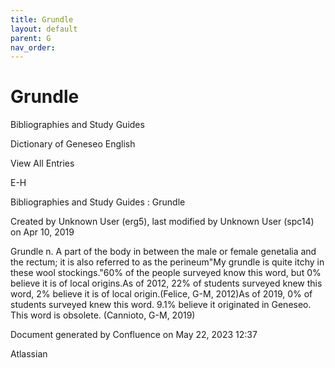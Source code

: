 ```yaml
---
title: Grundle
layout: default
parent: G
nav_order:
---
```


# Grundle

Bibliographies and Study Guides

Dictionary of Geneseo English

View All Entries

E-H

Bibliographies and Study Guides : Grundle

Created by  Unknown User (erg5), last modified by  Unknown User (spc14) on Apr 10, 2019

Grundle n. A part of the body in between the male or female genetalia and the rectum; it is also referred to as the perineum&quot;My grundle is quite itchy in these wool stockings.&quot;60% of the people surveyed know this word, but 0% believe it is of local origins.As of 2012, 22% of students surveyed knew this word, 2% believe it is of local origin.(Felice, G-M, 2012)As of 2019, 0% of students surveyed knew this word. 9.1% believe it originated in Geneseo. This word is obsolete. (Cannioto, G-M, 2019)

Document generated by Confluence on May 22, 2023 12:37

Atlassian

